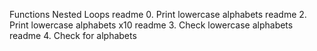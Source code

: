 Functions Nested Loops readme
0. Print lowercase alphabets readme
2. Print lowercase alphabets x10 readme
3. Check lowercase alphabets readme
4. Check for alphabets
